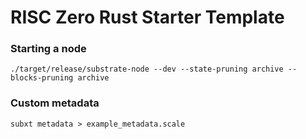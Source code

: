 # RISC Zero Rust Starter Template


### Starting a node
`./target/release/substrate-node --dev --state-pruning archive --blocks-pruning archive`


### Custom metadata
`subxt metadata > example_metadata.scale`